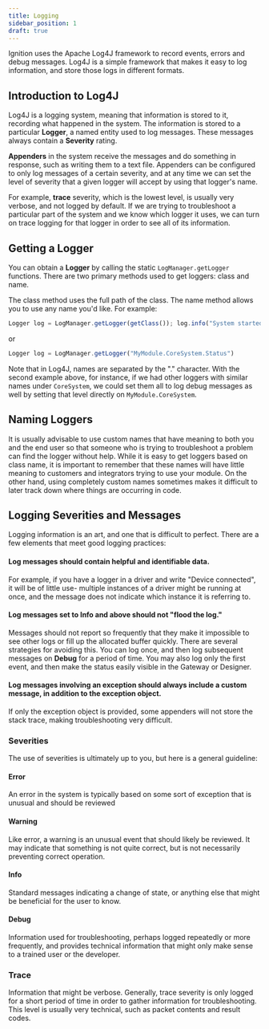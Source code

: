 ```yaml
---
title: Logging
sidebar_position: 1
draft: true
---
```

Ignition uses the Apache Log4J framework to record events, errors and debug messages. Log4J is a simple framework that makes it easy to log information, and store those logs in different formats.

## Introduction to Log4J
Log4J is a logging system, meaning that information is stored to it, recording what happened in the system. The information is stored to a particular **Logger**, a named entity used to log messages. These messages always contain a **Severity** rating.

**Appenders** in the system receive the messages and do something in response, such as writing them to a text file. Appenders can be configured to only log messages of a certain severity, and at any time we can set the level of severity that a given logger will accept by using that logger's name. 

For example, **trace** severity, which is the lowest level, is usually very verbose, and not logged by default. If we are trying to troubleshoot a particular part of the system and we know which logger it uses, we can turn on trace logging for that logger in order to see all of its information.

## Getting a Logger
You can obtain a **Logger** by calling the static `LogManager.getLogger` functions. There are two primary methods used to get loggers: class and name. 

The class method uses the full path of the class. The name method allows you to use any name you'd like. For example:

```js title=GatewayHook.java
Logger log = LogManager.getLogger(getClass()); log.info("System started.");
```
or
```js title=GatewayHook.java
Logger log = LogManager.getLogger("MyModule.CoreSystem.Status")
```

Note that in Log4J, names are separated by the "." character. With the second example above, for instance, if we had other loggers with similar names under `CoreSystem`, we could set them all to log debug messages as well by setting that level directly on `MyModule.CoreSystem`.

## Naming Loggers
It is usually advisable to use custom names that have meaning to both you and the end user so that someone who is trying to troubleshoot a problem can find the logger without help. While it is easy to get loggers based on class name, it is important to remember that these names will have little meaning to customers and integrators trying to use your module. On the other hand, using completely custom names sometimes makes it difficult to later track down where things are occurring in code. 


## Logging Severities and Messages
Logging information is an art, and one that is difficult to perfect. There are a few elements that meet good logging practices:

#### Log messages should contain helpful and identifiable data. 
For example, if you have a logger in a driver and write "Device connected", it will be of little use- multiple instances of a driver might be running at once, and the message does not indicate which instance it is referring to.

#### Log messages set to Info and above should not "flood the log."
Messages should not report so frequently that they make it impossible to see other logs or fill up the allocated buffer quickly. There are several strategies for avoiding this. You can log once, and then log subsequent messages on **Debug** for a period of time. You may also log only the first event, and then make the status easily visible in the Gateway or Designer.


#### Log messages involving an exception should always include a custom message, in addition to the exception object. 
If only the exception object is provided, some appenders will not store the stack trace, making troubleshooting very difficult.

### Severities
The use of severities is ultimately up to you, but here is a general guideline:

#### Error
An error in the system is typically based on some sort of exception that is unusual and should be reviewed

#### Warning
Like error, a warning is an unusual event that should likely be reviewed. It may indicate that something is not quite correct, but is not necessarily preventing correct operation.

#### Info
Standard messages indicating a change of state, or anything else that might be beneficial for the user to know.

#### Debug
Information used for troubleshooting, perhaps logged repeatedly or more frequently, and provides technical information that might only make sense to a trained user or the developer.

### Trace
Information that might be verbose. Generally, trace severity is only logged for a short period of time in order to gather information for troubleshooting. This level is usually very technical, such as packet contents and result codes.